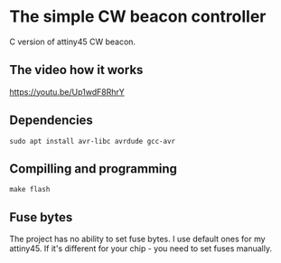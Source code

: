 # The simple CW beacon controller
C version of attiny45 CW beacon.

## The video how it works
https://youtu.be/Up1wdF8RhrY

## Dependencies
```
sudo apt install avr-libc avrdude gcc-avr
```

## Compilling and programming
```
make flash
```

## Fuse bytes
The project has no ability to set fuse bytes. I use default ones for my attiny45. If it's different for your chip - you need to set fuses manually.
